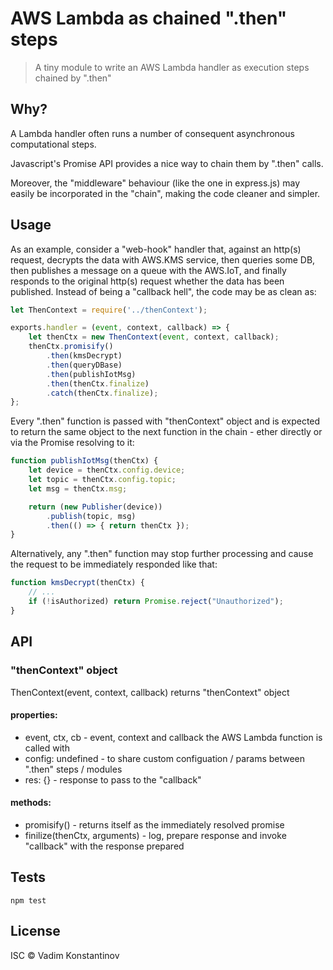 # AWS Lambda as chained ".then" steps
> A tiny module to write an AWS Lambda handler as execution steps chained by ".then"

## Why?
A Lambda handler often runs a number of consequent asynchronous computational steps.

Javascript's Promise API provides a nice way to chain them by ".then" calls.

Moreover, the "middleware" behaviour (like the one in express.js) may easily be incorporated in the "chain", making the code cleaner and simpler.

## Usage
As an example, consider a "web-hook" handler that, against an http(s) request, decrypts the data with AWS.KMS service, then queries some DB, then publishes a message on a queue with the AWS.IoT, and finally responds to the original http(s) request whether the data has been published.
Instead of being a "callback hell", the code may be as clean as:
```javascript
let ThenContext = require('../thenContext');

exports.handler = (event, context, callback) => {
    let thenCtx = new ThenContext(event, context, callback);
    thenCtx.promisify()
        .then(kmsDecrypt)
        .then(queryDBase)
        .then(publishIotMsg)
        .then(thenCtx.finalize)
        .catch(thenCtx.finalize);
};
```
Every ".then" function is passed with "thenContext" object and is expected to return the same object to the next function in the chain - ether directly or via the Promise resolving to it:   
```javascript
function publishIotMsg(thenCtx) {
    let device = thenCtx.config.device;
    let topic = thenCtx.config.topic;
    let msg = thenCtx.msg;

    return (new Publisher(device))
        .publish(topic, msg)
        .then(() => { return thenCtx });
}
```
Alternatively, any ".then" function may stop further processing and cause the request to be immediately responded like that:
```javascript
function kmsDecrypt(thenCtx) {
    // ...
    if (!isAuthorized) return Promise.reject("Unauthorized");
}
```
## API

### "thenContext" object
ThenContext(event, context, callback) returns "thenContext" object

#### properties:
* event, ctx, cb - event, context and callback the AWS Lambda function is called with 
* config: undefined - to share custom configuation / params between ".then" steps / modules
* res: {} - response to pass to the "callback"

#### methods:
* promisify() - returns itself as the immediately resolved promise
* finilize(thenCtx, arguments) - log, prepare response and invoke "callback" with the response prepared

## Tests
`npm test`

## License
ISC © Vadim Konstantinov
